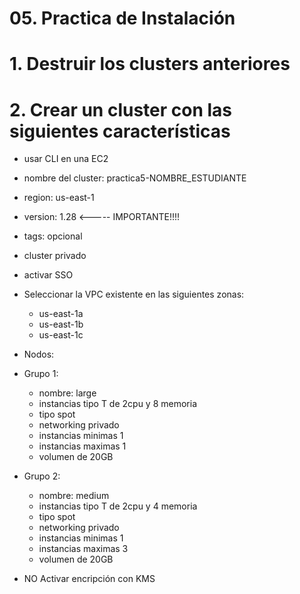 # 05. Practica de Instalación <!-- omit in toc -->

# 1. Destruir los clusters anteriores
# 2. Crear un cluster con las siguientes características
- usar CLI en una EC2
- nombre del cluster: practica5-NOMBRE_ESTUDIANTE
- region: us-east-1
- version: 1.28 <----- IMPORTANTE!!!!
- tags: opcional
- cluster privado
- activar SSO
- Seleccionar la VPC existente en las siguientes zonas:
  - us-east-1a
  - us-east-1b
  - us-east-1c
- Nodos:
- Grupo 1:
  - nombre: large
  - instancias tipo T de 2cpu y 8 memoria
  - tipo spot
  - networking privado
  - instancias minimas 1
  - instancias maximas 1
  - volumen de 20GB
- Grupo 2:
  - nombre: medium
  - instancias tipo T de 2cpu y 4 memoria
  - tipo spot
  - networking privado
  - instancias minimas 1
  - instancias maximas 3
  - volumen de 20GB

- NO Activar encripción con KMS









